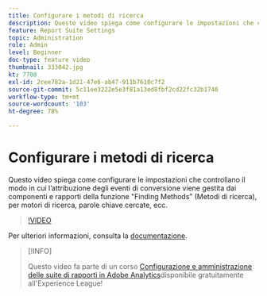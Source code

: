 ```yaml
---
title: Configurare i metodi di ricerca
description: Questo video spiega come configurare le impostazioni che controllano il modo in cui l’attribuzione degli eventi di conversione viene gestita dai componenti e rapporti della funzione "Finding Methods” (Metodi di ricerca), per motori di ricerca, parole chiave cercate, ecc.
feature: Report Suite Settings
topic: Administration
role: Admin
level: Beginner
doc-type: feature video
thumbnail: 333042.jpg
kt: 7708
exl-id: 2cee782a-1d21-47e6-ab47-911b7610c7f2
source-git-commit: 5c11ee3222e5e3f81a13ed8fbf2cd22fc32b1740
workflow-type: tm+mt
source-wordcount: '103'
ht-degree: 78%

---
```


# Configurare i metodi di ricerca

Questo video spiega come configurare le impostazioni che controllano il modo in cui l’attribuzione degli eventi di conversione viene gestita dai componenti e rapporti della funzione &quot;Finding Methods” (Metodi di ricerca), per motori di ricerca, parole chiave cercate, ecc.

>[!VIDEO](https://video.tv.adobe.com/v/333042/?quality=12&learn=on)

Per ulteriori informazioni, consulta la [documentazione](https://experienceleague.adobe.com/docs/analytics/admin/admin-tools/finding-methods.html?lang=it).

>[!INFO]
>
> Questo video fa parte di un corso [Configurazione e amministrazione delle suite di rapporti in Adobe Analytics](https://experienceleague.adobe.com/?recommended=Analytics-A-1-2021.1.administration&amp;lang=it)disponibile gratuitamente all&#39;Experience League!
